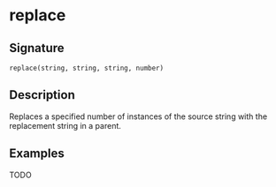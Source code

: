 # replace

## Signature

`replace(string, string, string, number)`

## Description

Replaces a specified number of instances of the source string with the replacement string in a parent.

## Examples

TODO

